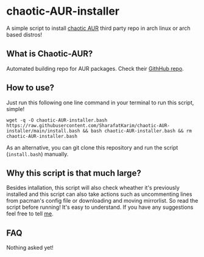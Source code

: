 # chaotic-AUR-installer
A simple script to install [chaotic AUR](https://aur.chaotic.cx/) third party repo in arch linux or arch based distros!

## What is Chaotic-AUR?

Automated building repo for AUR packages. Check their [GithHub repo](https://github.com/chaotic-aur).

## How to use?

Just run this following one line command in your terminal to run this script, simple!

`wget -q -O chaotic-AUR-installer.bash https://raw.githubusercontent.com/SharafatKarim/chaotic-AUR-installer/main/install.bash && bash chaotic-AUR-installer.bash && rm chaotic-AUR-installer.bash`

As an alternative, you can git clone this repository and run the script (`install.bash`) manually.

## Why this script is that much large?

Besides intallation, this script will also check wheather it's previously installed and this script can also take actions such as uncommenting lines from pacman's config file or downloading and moving mirrorlist. So read the script before running! It's easy to understand. If you have any suggestions feel free to tell [me](t.me/SharafatKarim).

## FAQ

Nothing asked yet!

